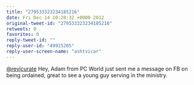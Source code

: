 ```yaml
---
title: "279533323234185216"
date: Fri Dec 14 10:28:32 +0000 2012
original-tweet-id: "279533323234185216"
retweets: 0
favorites: 0
reply-tweet-id: ""
reply-user-id: "49915205"
reply-user-screen-name: "ashtvicar"
---
```

<a href="https://twitter.com/revjcurate">@revjcurate</a> Hey, Adam from PC World just sent me a message on FB on being ordained, great to see a young guy serving in the ministry.
